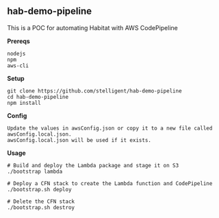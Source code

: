 ## hab-demo-pipeline

This is a POC for automating Habitat with AWS CodePipeline

**Prereqs**
```
nodejs
npm
aws-cli
```

**Setup**
```
git clone https://github.com/stelligent/hab-demo-pipeline
cd hab-demo-pipeline
npm install
```

**Config**
```
Update the values in awsConfig.json or copy it to a new file called awsConfig.local.json.
awsConfig.local.json will be used if it exists.
```

**Usage**

```
# Build and deploy the Lambda package and stage it on S3
./bootstrap lambda

# Deploy a CFN stack to create the Lambda function and CodePipeline
./bootstrap.sh deploy

# Delete the CFN stack
./bootstrap.sh destroy
```
